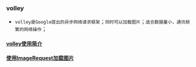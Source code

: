 ### volley
+ `volley是Google提出的异步网络请求框架`；`同时可以加载图片`；`适合数据量小，通讯频繁的网络操作`；
#### [volley使用简介](https://github.com/ningbaoqi/ComputerNetWork/commit/dcf88d5b03783173cce42912d1543a709f7beb0e)
#### [使用ImageRequest加载图片](https://github.com/ningbaoqi/ComputerNetWork/commit/1fb8794e6e7f65f1ab9552fc054bba2031881717)

